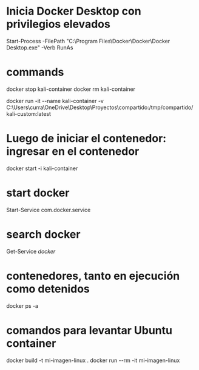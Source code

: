 # Inicia Docker Desktop con privilegios elevados
Start-Process -FilePath "C:\Program Files\Docker\Docker\Docker Desktop.exe" -Verb RunAs

# commands
docker stop kali-container
docker rm kali-container

docker run -it --name kali-container -v C:\Users\curra\OneDrive\Desktop\Proyectos\compartido:/tmp/compartido/ kali-custom:latest

# Luego de iniciar el contenedor: ingresar en el contenedor
docker start -i kali-container

# start docker 
Start-Service com.docker.service

# search docker
Get-Service *docker*

# contenedores, tanto en ejecución como detenidos
docker ps -a

# comandos para levantar Ubuntu container
docker build -t mi-imagen-linux .
docker run --rm -it mi-imagen-linux
